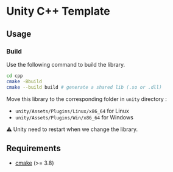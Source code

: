 # Unity C++ Template

## Usage

### Build

Use the following command to build the library.

```bash
cd cpp
cmake -Bbuild
cmake --build build # generate a shared lib (.so or .dll)
```

Move this library to the corresponding folder in `unity` directory :
- `unity/Assets/Plugins/Linux/x86_64` for Linux
- `unity/Assets/Plugins/Win/x86_64` for Windows

⚠️ Unity need to restart when we change the library.

## Requirements

- [cmake](https://cmake.org/) (>= 3.8)